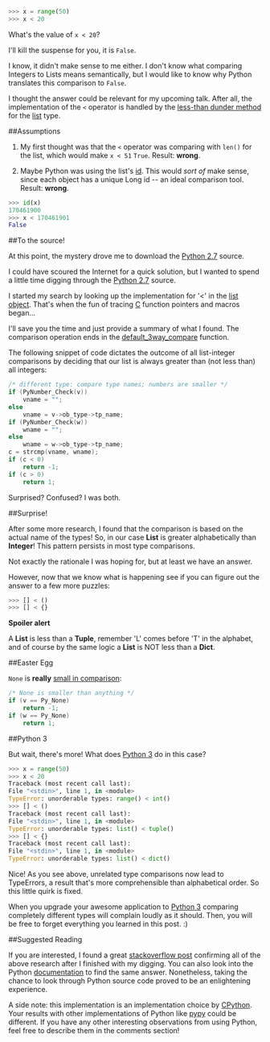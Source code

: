 ```python
>>> x = range(50)
>>> x < 20
```

What's the value of `x < 20`?

I'll kill the suspense for you, it is `False`.

I know, it didn't make sense to me either.  I don't know what comparing
Integers to Lists means semantically, but I would like to know why Python translates this comparison to `False`. 

I thought the answer could be relevant for my upcoming talk.  After
all, the implementation of the `<` operator is handled by the
[less-than dunder method](http://docs.python.org/reference/datamodel.html#object.__lt__)
for the [list](http://docs.python.org/library/types.html#types.ListType) type.

##Assumptions

1. My first thought was that the `<` operator was comparing with `len()` for the
list, which would make `x < 51` `True`.  Result: **wrong**.

2. Maybe Python was using the list's
[id](http://docs.python.org/library/functions.html#id).  This would _sort of_
make sense, since each object has a unique Long id -- an ideal comparison tool.  Result: **wrong**.

```python
>>> id(x)
170461900
>>> x < 170461901
False
```

##To the source!

At this point, the mystery drove me to download the [Python 2.7](http://python.org/download/releases/2.7.3/) source.

I could have scoured the Internet for a quick solution, but I wanted to spend a little time digging through the 
[Python 2.7](http://python.org/download/releases/2.7.3/) source.

I started my search by looking up the implementation for '<' in the
[list object](http://hg.python.org/releasing/2.7.3/file/7bb96963d067/Objects/listobject.c#l991).
That's when the fun of tracing
[C](http://en.wikipedia.org/wiki/C_(programming_language)) function pointers
and macros began...

I'll save you the time and just provide a summary of what I found. The
comparison operation ends in the
[default_3way_compare](http://hg.python.org/releasing/2.7.3/file/7bb96963d067/Objects/object.c#l757)
function.  

The following snippet of code dictates the outcome of all list-integer comparisons by deciding that our list is always greater than (not less than) all integers:

```c
/* different type: compare type names; numbers are smaller */
if (PyNumber_Check(v))
    vname = "";
else
    vname = v->ob_type->tp_name;
if (PyNumber_Check(w))
    wname = "";
else
    wname = w->ob_type->tp_name;
c = strcmp(vname, wname);
if (c < 0)
    return -1;
if (c > 0)
    return 1;
```

Surprised?  Confused?  I was both.  

##Surprise!

After some more research, I found that the comparison is based on the actual name of the types!
So, in our case **List** is greater alphabetically than **Integer**! This pattern persists in most type comparisons.

Not exactly the rationale I was hoping for, but at least we have an answer.

However, now that we know what is happening see if you can figure out the
answer to a few more puzzles:

```python
>>> [] < ()
>>> [] < {}
```

**Spoiler alert**

A **List** is less than a **Tuple**, remember 'L' comes before 'T' in the
alphabet, and of course by the same logic a **List** is NOT less than a
**Dict**.

##Easter Egg

`None` is **really**
[small in comparison](http://hg.python.org/releasing/2.7.3/file/7bb96963d067/Objects/object.c#l773):

```c
/* None is smaller than anything */
if (v == Py_None)
    return -1;
if (w == Py_None)
    return 1;
```

##Python 3

But wait, there's more!  What does
[Python 3](http://www.python.org/getit/releases/3.0/) do in this case?

```python
>>> x = range(50)
>>> x < 20
Traceback (most recent call last):
File "<stdin>", line 1, in <module>
TypeError: unorderable types: range() < int()
>>> [] < ()
Traceback (most recent call last):
File "<stdin>", line 1, in <module>
TypeError: unorderable types: list() < tuple()
>>> [] < {}
Traceback (most recent call last):
File "<stdin>", line 1, in <module>
TypeError: unorderable types: list() < dict()
```

Nice!  As you see above, unrelated type comparisons now lead to TypeErrors, a result that's more comprehensible than alphabetical order. So this little quirk is fixed. 

When you upgrade your awesome
application to [Python 3](http://www.python.org/getit/releases/3.0/) comparing
completely different types will complain loudly as it should. Then, you will
be free to forget everything you learned in this post. :)

##Suggested Reading

If you are interested, I found a great
[stackoverflow post](http://stackoverflow.com/questions/7167657/python-list-greater-than-number)
confirming all of the above research after I finished with my digging.  You can also look into the Python
[documentation](http://docs.python.org/library/stdtypes.html#comparisons) to
find the same answer. Nonetheless, taking the chance to look through Python source code proved to be an enlightening experience.

A side note: this implementation is an implementation choice by
[CPython](http://en.wikipedia.org/wiki/CPython).  Your results with other
implementations of Python like [pypy](http://pypy.org/) could be different. If you have any other interesting observations from using Python, feel free to describe them in the comments section!
